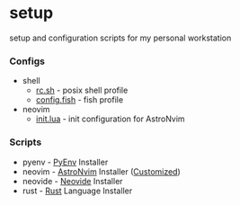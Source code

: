 # setup
setup and configuration scripts for my personal workstation

### Configs

- shell
  * [rc.sh](./config/shell/rc.sh)             - posix shell profile
  * [config.fish](./config/shell/config.fish) - fish profile
- neovim
  * [init.lua](./config/neovim/init.lua) - init configuration for AstroNvim

### Scripts
- pyenv   - [PyEnv](https://github.com/pyenv/pyenv) Installer
- neovim  - [AstroNvim](https://github.com/AstroNvim/AstroNvim) Installer ([Customized](./config/neovim/init.lua))
- neovide - [Neovide](https://github.com/neovide/neovide) Installer
- rust    - [Rust](https://www.rust-lang.org/) Language Installer

